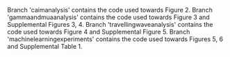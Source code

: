 
Branch 'caimanalysis' contains the code used towards Figure 2.
Branch 'gammaandmuaanalysis' contains the code used towards Figure 3 and Supplemental Figures 3, 4.
Branch 'travellingwaveanalysis' contains the code used towards Figure 4 and Supplemental Figure 5.
Branch 'machinelearningexperiments' contains the code used towards Figures 5, 6 and Supplemental Table 1.
